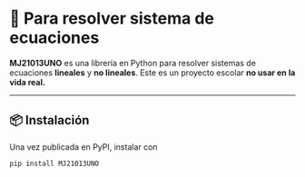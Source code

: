 # 📐 Para resolver sistema de ecuaciones

**MJ21013UNO** es una librería en Python para resolver sistemas de ecuaciones **lineales** y **no lineales**. Este es un proyecto escolar **no usar en la vida real.**

---

## 📦 Instalación

Una vez publicada en PyPI, instalar con

```bash
pip install MJ21013UNO
